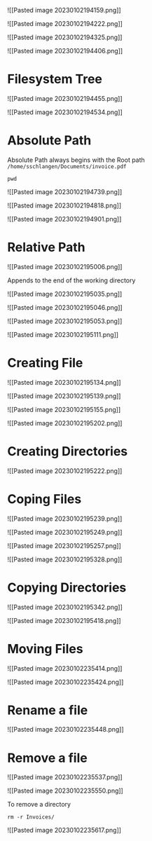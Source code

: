 ![[Pasted image 20230102194159.png]]


![[Pasted image 20230102194222.png]]

![[Pasted image 20230102194325.png]]

![[Pasted image 20230102194406.png]]

# Filesystem Tree

![[Pasted image 20230102194455.png]]

![[Pasted image 20230102194534.png]]


# Absolute Path
Absolute Path always begins with the Root path ``/home/sschlangen/Documents/invoice.pdf``


``pwd``

![[Pasted image 20230102194739.png]]

![[Pasted image 20230102194818.png]]


![[Pasted image 20230102194901.png]]

# Relative Path

![[Pasted image 20230102195006.png]]

Appends to the end of the working directory

![[Pasted image 20230102195035.png]]

![[Pasted image 20230102195046.png]]

![[Pasted image 20230102195053.png]]

![[Pasted image 20230102195111.png]]

# Creating File

![[Pasted image 20230102195134.png]]

![[Pasted image 20230102195139.png]]

![[Pasted image 20230102195155.png]]

![[Pasted image 20230102195202.png]]

# Creating Directories

![[Pasted image 20230102195222.png]]

# Coping Files

![[Pasted image 20230102195239.png]]

![[Pasted image 20230102195249.png]]

![[Pasted image 20230102195257.png]]

![[Pasted image 20230102195328.png]]

# Copying Directories

![[Pasted image 20230102195342.png]]

![[Pasted image 20230102195418.png]]

# Moving Files

![[Pasted image 20230102235414.png]]

![[Pasted image 20230102235424.png]]

# Rename a file

![[Pasted image 20230102235448.png]]

# Remove a file

![[Pasted image 20230102235537.png]]

![[Pasted image 20230102235550.png]]

To remove a directory

``rm -r Invoices/``

![[Pasted image 20230102235617.png]]

